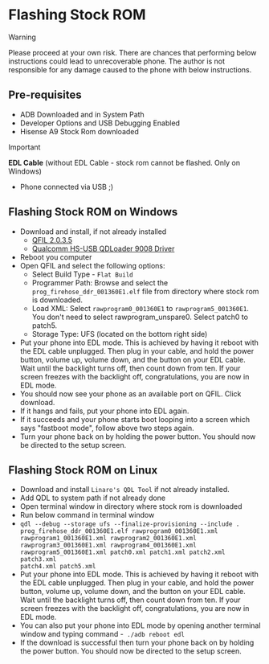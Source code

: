 
# Flashing Stock ROM

> [!WARNING]
> Please proceed at your own risk. There are chances that performing below instructions could lead to unrecoverable phone.
The author is not responsible for any damage caused to the phone with below instructions. 



## Pre-requisites
- ADB Downloaded and in System Path
- Developer Options and USB Debugging Enabled
- Hisense A9 Stock Rom downloaded
>[!IMPORTANT]
>**EDL Cable** (without EDL Cable - stock rom cannot be flashed. Only on Windows)
- Phone connected via USB ;)



## Flashing Stock ROM on Windows

- Download and install, if not already installed
  - [QFIL 2.0.3.5](https://qfiltool.com/qfil-tool-v2-0-3-5)
  - [Qualcomm HS-USB QDLoader 9008 Driver](https://gsmusbdrivers.com/download/qualcomm-hs-usb-qdloader-9008-driver-64-bit-windows/)
- Reboot you computer
- Open QFIL and select the following options:
  - Select Build Type - <code>Flat Build</code>
  - Programmer Path: Browse and select the <code>prog_firehose_ddr_001360E1.elf</code> file from directory where stock rom is downloaded.
  - Load XML: Select <code>rawprogram0_001360E1</code> to <code>rawprogram5_001360E1</code>. You don't need to select rawprogram_unspare0. Select patch0 to patch5.
  - Storage Type: UFS (located on the bottom right side)
- Put your phone into EDL mode. This is achieved by having it reboot with the EDL cable unplugged. Then plug in your cable, and hold the power button, volume up, volume down, and the button on your EDL cable. Wait until the backlight turns off, then count down from ten. If your screen freezes with the backlight off, congratulations, you are now in EDL mode.
- You should now see your phone as an available port on QFIL. Click download.
- If it hangs and fails, put your phone into EDL again.
- If it succeeds and your phone starts boot looping into a screen which says "fastboot mode", follow above two steps again.
- Turn your phone back on by holding the power button. You should now be directed to the setup screen.


## Flashing Stock ROM on Linux

- Download and install <code>Linaro's QDL Tool</code> if not already installed.
- Add QDL to system path if not already done
- Open terminal window in directory where stock rom is downloaded
- Run below command in terminal window
- <code>qdl --debug --storage ufs --finalize-provisioning --include . prog_firehose_ddr_001360E1.elf rawprogram0_001360E1.xml rawprogram1_001360E1.xml rawprogram2_001360E1.xml rawprogram3_001360E1.xml rawprogram4_001360E1.xml rawprogram5_001360E1.xml patch0.xml patch1.xml patch2.xml patch3.xml patch4.xml patch5.xml</code>
- Put your phone into EDL mode. This is achieved by having it reboot with the EDL cable unplugged. Then plug in your cable, and hold the power button, volume up, volume down, and the button on your EDL cable. Wait until the backlight turns off, then count down from ten. If your screen freezes with the backlight off, congratulations, you are now in EDL mode.
- You can also put your phone into EDL mode by opening another terminal window and typing command -<code> ./adb reboot edl</code>
- If the download is successful then turn your phone back on by holding the power button. You should now be directed to the setup screen.
